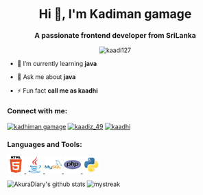 <h1 align="center">Hi 👋, I'm Kadiman gamage</h1>
<h3 align="center">A passionate frontend developer from SriLanka</h3>

<p align="center"> <img src="https://komarev.com/ghpvc/?username=kaadi127&label=Profile%20views&color=0e75b6&style=flat" alt="kaadi127" /> </p>

- 🌱 I’m currently learning **java**

- 💬 Ask me about **java**

- ⚡ Fun fact **call me as kaadhi**


<h3 align="left">Connect with me:</h3>
<p align="left">
<a href="https://fb.com/kadhiman gamage" target="blank"><img align="center" src="https://raw.githubusercontent.com/rahuldkjain/github-profile-readme-generator/master/src/images/icons/Social/facebook.svg" alt="kadhiman gamage" height="30" width="40" /></a>
<a href="https://instagram.com/kaadiz_49" target="blank"><img align="center" src="https://raw.githubusercontent.com/rahuldkjain/github-profile-readme-generator/master/src/images/icons/Social/instagram.svg" alt="kaadiz_49" height="30" width="40" /></a>
<a href="https://discord.gg/kaadhi" target="blank"><img align="center" src="https://raw.githubusercontent.com/rahuldkjain/github-profile-readme-generator/master/src/images/icons/Social/discord.svg" alt="kaadhi" height="30" width="40" /></a>
</p>

<h3 align="left">Languages and Tools:</h3>
<p align="left"> <a href="https://www.w3.org/html/" target="_blank" rel="noreferrer"> <img src="https://raw.githubusercontent.com/devicons/devicon/master/icons/html5/html5-original-wordmark.svg" alt="html5" width="40" height="40"/> </a> <a href="https://www.java.com" target="_blank" rel="noreferrer"> <img src="https://raw.githubusercontent.com/devicons/devicon/master/icons/java/java-original.svg" alt="java" width="40" height="40"/> </a> <a href="https://www.mysql.com/" target="_blank" rel="noreferrer"> <img src="https://raw.githubusercontent.com/devicons/devicon/master/icons/mysql/mysql-original-wordmark.svg" alt="mysql" width="40" height="40"/> </a> <a href="https://www.php.net" target="_blank" rel="noreferrer"> <img src="https://raw.githubusercontent.com/devicons/devicon/master/icons/php/php-original.svg" alt="php" width="40" height="40"/> </a> <a href="https://www.python.org" target="_blank" rel="noreferrer"> <img src="https://raw.githubusercontent.com/devicons/devicon/master/icons/python/python-original.svg" alt="python" width="40" height="40"/> </a> </p>

![AkuraDiary's github stats](https://github-readme-stats.vercel.app/api?username=kaadi127&show_icons=true&theme=tokyonight)
<img src="https://github-readme-streak-stats.herokuapp.com/?user=kaadi127&theme=tokyonight" alt="mystreak"/>
